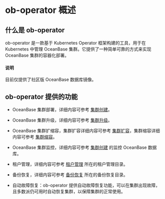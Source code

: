 # ob-operator 概述

## 什么是 ob-operator

ob-operator 是一款基于 Kubernetes Operator 框架构建的工具，用于在 Kubernetes 中管理 OceanBase 集群。它提供了一种简单可靠的方式来实现 OceanBase 集群的容器化部署。

<main id="notice" type='explain'>
  <h4>说明</h4>
  <p>目前仅提供了社区版 OceanBase 数据库镜像。</p>
</main>

## ob-operator 提供的功能

* OceanBase 集群部署，详细内容可参考 [集群创建](5.ob-operator-user-guide/1.cluster-management-of-ob-operator/1.create-cluster-of-ob-operator.md)。

* OceanBase 集群升级，详细内容可参考 [集群升级](5.ob-operator-user-guide/1.cluster-management-of-ob-operator/5.upgrade-cluster-of-ob-operator.md)。

* OceanBase 集群扩缩容，集群扩容详细内容可参考 [集群扩容](5.ob-operator-user-guide/1.cluster-management-of-ob-operator/2.cluster-scale-out-of-ob-operator/1.adding-a-zone-to-a-cluster-of-ob-operator.md)，集群缩容详细内容可参考 [集群缩容](5.ob-operator-user-guide/1.cluster-management-of-ob-operator/3.cluster-scale-in-of-ob-operator/1.reduce-zone-from-cluster-of-ob-operator.md)。

* OceanBase 集群监控，详细内容可参考 [集群创建](5.ob-operator-user-guide/1.cluster-management-of-ob-operator/1.create-cluster-of-ob-operator.md) 的监控 OceanBase 数据库。

* 租户管理，详细内容可参考 [租户管理](5.ob-operator-user-guide/2.tenant-management-of-ob-operator/1.create-tenant-of-ob-operator.md) 所在的租户管理目录。

* 备份恢复，详细内容可参考 [备份恢复](5.ob-operator-user-guide/3.backup-recovery-of-ob-operator/1.cluster-backup-of-ob-operator.md) 所在的备份恢复目录。

* 自动故障恢复：ob-operator 提供自动故障恢复功能，可以在集群出现故障，且多数派仍可用时自动恢复集群，以保障集群的正常使用。
